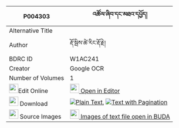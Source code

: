 |P004303|འཚོལ་ཞིབ་དང་མཐའ་དཔྱོད། 
| --- | --- 
|Alternative Title |
|Author| རྡོ་སྦིས་ཚེ་རིང་རྡོ་རྗེ།
|BDRC ID | W1AC241
|Creator | Google OCR
|Number of Volumes| 1
|<img width="25" src="https://img.icons8.com/color/25/000000/edit-property.png">Edit Online| [<img width="25" src="https://avatars.githubusercontent.com/u/45091458?s=200&v=4"> Open in Editor](http://editor.openpecha.org/P004303)
|<img width="25" src="https://img.icons8.com/fluent/48/000000/download-2.png"/>  Download | [![](https://img.icons8.com/color/20/000000/txt.png)Plain Text](https://github.com/Openpecha/P004303/releases/download/v2/tsolshyib_dang_tacho_plain_P004303.zip), [![](https://img.icons8.com/color/20/000000/txt.png)Text with Pagination](https://github.com/Openpecha/P004303/releases/download/v2/tsolshyib_dang_tacho_pages_P004303.zip)
|<img width="25" src="https://img.icons8.com/plasticine/100/000000/pictures-folder.png"/>  Source Images | [<img width="25" src="https://library.bdrc.io/icons/BUDA-small.svg"> Images of text file open in BUDA](https://library.bdrc.io/show/bdr:W1AC241)